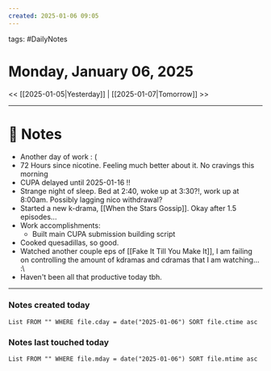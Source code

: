 ```yaml
---
created: 2025-01-06 09:05
---
```

tags: #DailyNotes

# Monday, January 06, 2025

<< [[2025-01-05|Yesterday]] | [[2025-01-07|Tomorrow]] >>

---
# 📝 Notes

- Another day of work : (
- 72 Hours since nicotine. Feeling much better about it. No cravings this morning
- CUPA delayed until 2025-01-16 !!
- Strange night of sleep. Bed at 2:40, woke up at 3:30?!, work up at 8:00am. Possibly lagging nico withdrawal?
- Started a new k-drama, [[When the Stars Gossip]]. Okay after 1.5 episodes... 
- Work accomplishments:
	- Built main CUPA submission building script
- Cooked quesadillas, so good.
- Watched another couple eps of [[Fake It Till You Make It]], I am failing on controlling the amount of kdramas and cdramas that I am watching... :\
- Haven't been all that productive today tbh.



---
### Notes created today
```dataview
List FROM "" WHERE file.cday = date("2025-01-06") SORT file.ctime asc
```

### Notes last touched today
```dataview
List FROM "" WHERE file.mday = date("2025-01-06") SORT file.mtime asc
```